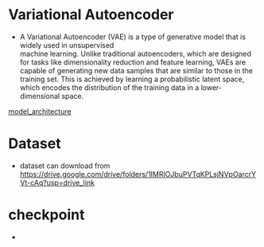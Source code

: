 # Variational Autoencoder
- A Variational Autoencoder (VAE) is a type of generative model that is widely used in unsupervised   
  machine  learning. Unlike traditional autoencoders, which are designed for tasks like dimensionality reduction and  feature learning, VAEs are capable of generating new data samples that are similar to those in the training set. This is achieved by learning a probabilistic latent space, which encodes the distribution of the training data in a lower-dimensional space.


[model_architecture](model.jpg)


# Dataset
 - dataset can download from https://drive.google.com/drive/folders/1IMRlOJbuPVTqKPLsjNVpOarcrYVt-cAq?usp=drive_link

# checkpoint
 - 